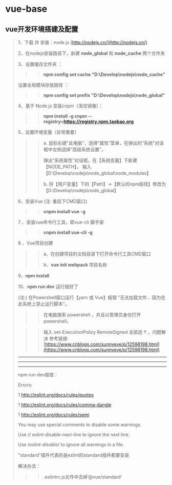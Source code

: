 # vue-base

## vue开发环境搭建及配置

>1、下载 并 安装：node.js [http://nodejs.cn/](http://nodejs.cn/)
>
>2、在nodejs安装路径下，新建 **node_global** 和 **node_cache** 两个文件夹
>
>3、设置缓存文件夹 ：
> > > **npm config set cache "D:\Develop\nodejs\node_cache"**
> > >
> 设置全局模块存放路径 ：
> > >**npm config set prefix "D:\Develop\nodejs\node_global"**
>
>4、基于 Node.js 安装cnpm（淘宝镜像）：
> > > **npm install -g cnpm --registry=<https://registry.npm.taobao.org>**
>
>5、设置环境变量（非常重要）
> > > a. 鼠标右键"此电脑"，选择“属性”菜单，在弹出的“系统”对话框中左侧选择“高级系统设置”，
> > >
> > > 弹出“系统属性”对话框，在【系统变量】下新建【NODE_PATH】，
> > > 输入【D:\Develop\nodejs\node_global\node_modules】
> > >
> > > b. 将【用户变量】下的【Path】->【默认的npm路径】修改为【D:\Develop\nodejs\node_global】
>
>6、安装Vue (注: 重启下CMD窗口)
> > > **cnpm install vue -g**
>
>7 、安装vue命令行工具，即vue-cli 脚手架
> > > **cnpm install vue-cli -g**
>
>8 、Vue项目创建
> > > a、在创建项目的文档目录下打开命令行工具CMD窗口
> > >
> > > b、**vue init webpack** 项目名称
>
>9、**npm install**
>
>10、**npm run dev** 运行就好了
>
> (注:)  在Powershell窗口运行【yarn 或 Vue】报错 "无法加载文件... 因为在此系统上禁止运行脚本"。
>
> > > 在电脑搜索 powershell ，并且以管理员身份打开powershell。
>
> > > 输入 set-ExecutionPolicy RemoteSigned
> > > 全部选 Y 。问题解决 参考链接: [https://www.cnblogs.com/sunnyeve/p/12598198.html](https://www.cnblogs.com/sunnyeve/p/12598198.html)
>_____________________________________________________
>_____________________________________________________
>_____________________________________________________
>npm run dev报错：
>
> Errors:
>
> 1  <http://eslint.org/docs/rules/quotes>
>
> 1  <http://eslint.org/docs/rules/comma-dangle>
>
> 1  <http://eslint.org/docs/rules/semi>
>
>
> You may use special comments to disable some warnings.
>
> Use // eslint-disable-next-line to ignore the next line.
>
> Use /*eslint-disable*/ to ignore all warnings in a file.
>
>"standard"插件代表的是eslint的standard插件都要安装
>
>解决办法：
>
> > > .eslintrc.js文件中去掉’@vue/standard’
>
